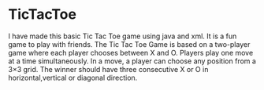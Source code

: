 # TicTacToe
I have made this basic Tic Tac Toe game using java and xml. It is a fun game to play with friends. 
The Tic Tac Toe Game is based on a two-player game where each player chooses between X and O. Players play one move at a time simultaneously. 
In a move, a player can choose any position from a 3×3 grid. The winner should have three consecutive X or O in horizontal,vertical or diagonal direction.
